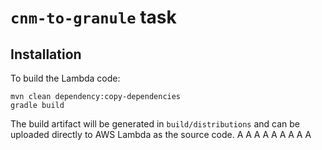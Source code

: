 # `cnm-to-granule` task

## Installation

To build the Lambda code:

```shell
mvn clean dependency:copy-dependencies
gradle build
```

The build artifact will be generated in `build/distributions` and can be uploaded directly to AWS Lambda as the source code.
A
A
A
A
A
A
A
A
A
